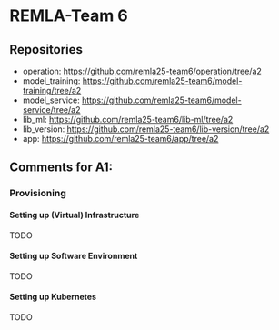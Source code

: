 # REMLA-Team 6
## Repositories
- operation: https://github.com/remla25-team6/operation/tree/a2
- model_training: https://github.com/remla25-team6/model-training/tree/a2
- model_service: https://github.com/remla25-team6/model-service/tree/a2
- lib_ml: https://github.com/remla25-team6/lib-ml/tree/a2
- lib_version: https://github.com/remla25-team6/lib-version/tree/a2
- app: https://github.com/remla25-team6/app/tree/a2


## Comments for A1:
### Provisioning
#### Setting up (Virtual) Infrastructure
TODO

#### Setting up Software Environment
TODO

#### Setting up Kubernetes
TODO